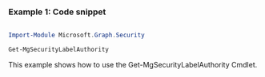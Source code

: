 ### Example 1: Code snippet

```powershell

Import-Module Microsoft.Graph.Security

Get-MgSecurityLabelAuthority

```
This example shows how to use the Get-MgSecurityLabelAuthority Cmdlet.

